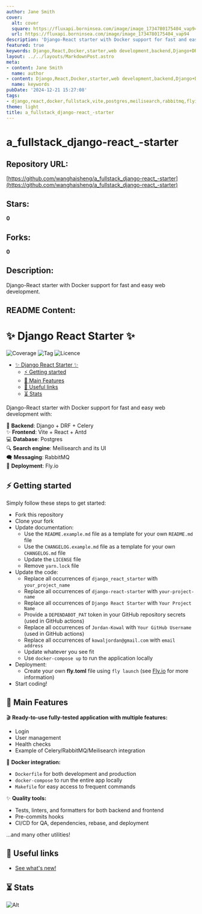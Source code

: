 ```yaml
---
author: Jane Smith
cover:
  alt: cover
  square: https://fluxapi.borninsea.com/image/image_1734780175404_vap94
  url: https://fluxapi.borninsea.com/image/image_1734780175404_vap94
description: 'Django-React starter with Docker support for fast and easy web development.'
featured: true
keywords: Django,React,Docker,starter,web development,backend,Django+DRF+Celery,frontend,Vite+React+Antd,Postgres,Meilisearch,RabbitMQ,Fly.io,Getting started,Main Features,useful links,Stats
layout: ../../layouts/MarkdownPost.astro
meta:
- content: Jane Smith
  name: author
- content: Django,React,Docker,starter,web development,backend,Django+DRF+Celery,frontend,Vite+React+Antd,Postgres,Meilisearch,RabbitMQ,Fly.io,Getting started,Main Features,useful links,Stats
  name: keywords
pubDate: '2024-12-21 15:27:08'
tags:
- django,react,docker,fullstack,vite,postgres,meilisearch,rabbitmq,flyio,cwd,drf,celery,linter,formatter,ci/cd,repo-analysis
theme: light
title: a_fullstack_django-react_-starter
---
```


# a_fullstack_django-react_-starter

## Repository URL: 
[https://github.com/wanghaisheng/a_fullstack_django-react_-starter](https://github.com/wanghaisheng/a_fullstack_django-react_-starter)

## Stars: 
**0**

## Forks: 
**0**

## Description: 
Django-React starter with Docker support for fast and easy web development.

## README Content: 
# ✨ Django React Starter ✨

![Coverage](https://badgen.net/badge/coverage/%3E90%25/pink)
![Tag](https://badgen.net/badge/tag/3.1.1/orange)
![Licence](https://badgen.net/badge/licence/MIT)

- [✨ Django React Starter ✨](#-django-react-starter-)
  - [⚡ Getting started](#-getting-started)
  - [📕 Main Features](#-main-features)
  - [🔗 Useful links](#-useful-links)
  - [⏳ Stats](#-stats)

Django-React starter with Docker support for fast and easy web development with:

🥷 **Backend**: Django + DRF + Celery<br/>
✨ **Frontend**: Vite + React + Antd<br/>
💻 **Database**: Postgres<br/>
🔍 **Search engine**: Meilisearch and its UI<br/>
🗨️ **Messaging**: RabbitMQ<br/>
🚀 **Deployment**: Fly.io<br/>

## ⚡ Getting started

Simply follow these steps to get started:

- Fork this repository
- Clone your fork
- Update documentation:
  - Use the `README.example.md` file as a template for your own `README.md` file
  - Use the `CHANGELOG.example.md` file as a template for your own `CHANGELOG.md` file
  - Update the `LICENSE` file
  - Remove `yarn.lock` file
- Update the code:
  - Replace all occurrences of `django_react_starter` with `your_project_name`
  - Replace all occurrences of `django-react-starter` with `your-project-name`
  - Replace all occurrences of `Django React Starter` with `Your Project Name`
  - Provide a `DEPENDABOT_PAT` token in your GitHub repository secrets (used in GitHub actions)
  - Replace all occurrences of `Jordan-Kowal` with `Your GitHub Username` (used in GitHub actions)
  - Replace all occurrences of `kowaljordan@gmail.com` with `email address`
  - Update whatever you see fit
  - Use `docker-compose up` to run the application locally
- Deployment:
  - Create your own **fly.toml** file using `fly launch` (see [Fly.io](https://fly.io) for more information)
- Start coding!

## 📕 Main Features

🎬 **Ready-to-use fully-tested application with multiple features:**

- Login
- User management
- Health checks
- Example of Celery/RabbitMQ/Meilisearch integration

🐳 **Docker integration:**

- `Dockerfile` for both development and production
- `docker-compose` to run the entire app locally
- `Makefile` for easy access to frequent commands

✨ **Quality tools:**

- Tests, linters, and formatters for both backend and frontend
- Pre-commits hooks
- CI/CD for QA, dependencies, rebase, and deployment

...and many other utilities!

## 🔗 Useful links

- [See what's new!](CHANGELOG.md)

## ⏳ Stats

![Alt](https://repobeats.axiom.co/api/embed/636ef281fb17ad5500a0e7992289e4f55e0ac135.svg "Repobeats analytics image")

